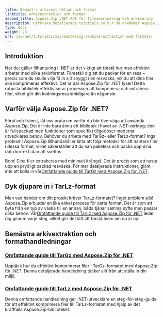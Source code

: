 ```yaml
---
title: Bemästra arkivextraktion och format
linktitle: Arkivextraktion och format
second_title: Aspose.Zip .NET API för filkomprimering och arkivering
description: Utforska detaljerade tutorials om hur du använder Aspose.Zip för .NET för att bemästra arkivextraktion och komprimeringsformat som TarGz och TarLz.
type: docs
weight: 23
url: /sv/net/tutorials/zip/mastering-archive-extraction-and-formats/
---
```

## Introduktion

När det gäller filhantering i .NET är det viktigt att förstå hur man effektivt arbetar med olika arkivformat. Föreställ dig att du packar för en resa – precis som du skulle vilja få in allt snyggt i en resväska, vill du att dina filer ska komprimeras effektivt. Det är där Aspose.Zip för .NET lyser! Detta robusta bibliotek effektiviserar processen att komprimera och extrahera filer, vilket gör din kodningsresa smidigare än någonsin.

## Varför välja Aspose.Zip för .NET?

Först och främst, låt oss prata om varför du bör överväga att använda Aspose.Zip. Det är inte bara ännu ett bibliotek i havet av .NET-verktyg; den är fullspäckad med funktioner som specifikt tillgodoser moderna utvecklares behov. Behöver du arbeta med TarGz- eller TarLz-format? Inga problem! Aspose.Zip tillhandahåller lätta att följa metoder för att hantera filer i dessa format, vilket säkerställer att du kan paketera och packa upp dina data korrekt utan att svettas.

Bom! Dina filer extraheras med minimalt krångel. Det är precis som att nysta upp en prydligt packad resväska. För mer detaljerade instruktioner, glöm inte att kolla in vår[Omfattande guide till TarGz med Aspose.Zip för .NET](./comprehensive-guide-to-tar-gz/). 

## Dyk djupare in i TarLz-format

 Men vad händer om ditt projekt kräver TarLz-formatet? Inget problem alls! Aspose.Zip erbjuder en lika enkel process för detta format. Det är som att byta från en typ av väska till en annan, båda tjänar samma syfte men passar olika behov. Vår[Omfattande guide till TarLz med Aspose.Zip för .NET](./comprehensive-guide-to-tar-lz/) leder dig genom varje steg, vilket gör det lätt att förstå även om du är ny.

## Bemästra arkivextraktion och formathandledningar
### [Omfattande guide till TarGz med Aspose.Zip för .NET](./comprehensive-guide-to-tar-gz/)
Upptäck hur du effektivt komprimerar filer i TarGz-formatet med Aspose.Zip för .NET. Denna detaljerade handledning täcker allt från att ställa in din miljö.
### [Omfattande guide till TarLz med Aspose.Zip för .NET](./comprehensive-guide-to-tar-lz/)
Denna omfattande handledning ger .NET-utvecklare en steg-för-steg-guide för att effektivt komprimera filer till TarLz-formatet med hjälp av det kraftfulla Aspose.Zip-biblioteket.